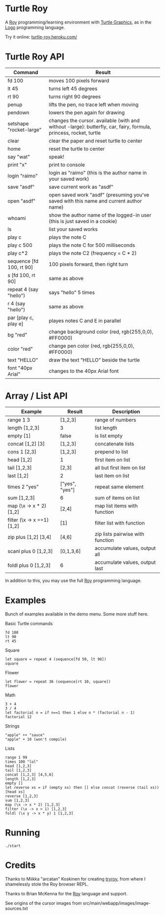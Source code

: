 # Turtle Roy

A [Roy](http://roy.brianmckenna.org/) programming/learning environment with [Turtle Graphics](http://en.wikipedia.org/wiki/Turtle_graphics), as in the
[Logo](http://el.media.mit.edu/logo-foundation/logo/programming.html) programming language.

Try it online: [turtle-roy.heroku.com/](http://turtle-roy.heroku.com/)

# Turtle Roy API

Command                     | Result
----------------------------|-------------------------------------------
fd 100                      | moves 100 pixels forward
lt 45                       | turns left 45 degrees
rt 90                       | turns right 90 degrees
penup                       | lifts the pen, no trace left when moving
pendown                     | lowers the pen again for drawing
setshape "rocket-large"     | changes the cursor. available (with and without -large): butterfly, car, fairy, formula, princess, rocket, turtle
clear                       | clear the paper and reset turtle to center
home                        | reset the turtle to center
say "wat"                   | speak!
print "x"                   | print to console
login "raimo"               | login as "raimo" (this is the author name in your saved work)
save "asdf"                 | save current work as "asdf"
open "asdf"                 | open saved work "asdf" (presuming you've saved with this name and current author name)
whoami                      | show the author name of the logged-in user (this is just saved in a cookie)
ls                          | list your saved works
play c                      | plays the note C
play c 500                  | plays the note C for 500 milliseconds
play c*2                    | plays the note C2 (frequency = C * 2)
sequence [fd 100, rt 90]    | 100 pixels forward, then right turn
s [fd 100, rt 90]           | same as above
repeat 4 (say "hello")      | says "hello" 5 times
r 4 (say "hello")           | same as above
par [play c, play e]        | playes notes C and E in parallel
bg "red"                    | change background color (red, rgb(255,0,0), #FF0000)
color "red"                 | change pen color (red, rgb(255,0,0), #FF0000)
text "HELLO"                | draw the text "HELLO" beside the turtle
font "40px Arial"           | changes to the 40px Arial font

# Array / List API

Example                     | Result         |   Description
----------------------------|----------------|----------------------
range 1 3                   | [1,2,3]        |   range of numbers
length [1,2,3]              | 3              |   list length
empty [1]                   | false          |   is list empty
concat [1,2] [3]            | [1,2,3]        |   concatenate lists
cons 1 [2,3]                | [1,2,3]        |   prepend to list
head [1,2]                  | 1              |   first item on list
tail [1,2,3]                | [2,3]          |   all but first item on list
last [1,2]                  | 2              |   last item on list
times 2 "yes"               | ["yes", "yes"] |   repeat same element
sum [1,2,3]                 | 6              |   sum of items on list
map (\x -> x * 2) [1,2]     | [2,4]          |   map list items with function
filter (\x -> x ==1) [1,2]  | [1]            |   filter list with function
zip plus [1,2] [3,4]        | [4,6]          |   zip lists pairwise with function
scanl plus 0 [1,2,3]        | [0,1,3,6]      |   accumulate values, output all
foldl plus 0 [1,2,3]        | 6              |   accumulate values, output last

In addition to this, you may use the full [Roy](http://roy.brianmckenna.org/) programming language.

# Examples

Bunch of examples available in the demo menu. Some more stuff here.

Basic Turtle commands

    fd 100
    lt 90
    rt 45

Square

    let square = repeat 4 (sequence[fd 50, lt 90])
    square

Flower

    let flower = repeat 36 (sequence[rt 10, square])
    flower

Math

    3 + 4
    3 / 4
    let factorial n = if n==1 then 1 else n * (factorial n - 1)
    factorial 12

Strings

    "apple" ++ "sauce"
    "apple" + 10 (won't compile)

Lists

    range 1 99
    times 100 "lol"
    head [1,2,3]
    tail [1,2,3]
    concat [1,2,3] [4,5,6]
    length [1,2,3]
    empty []
    let reverse xs = if (empty xs) then [] else concat (reverse (tail xs)) [head xs]
    reverse [1,2,3]
    sum [1,2,3]
    map (\x -> x * 2) [1,2,3]
    filter (\x -> x > 1) [1,2,3]
    foldl (\x y -> x * y) 1 [1,2,3]

# Running

    ./start

# Credits

Thanks to Miikka "arcatan" Koskinen for creating [tryroy](https://github.com/miikka/tryroy), from where I shamelessly stole the Roy browser REPL.

Thanks to Brian McKenna for the [Roy](https://github.com/pufuwozu/roy) language and support.

See origins of the cursor images from src/main/webapp/images/image-sources.txt
